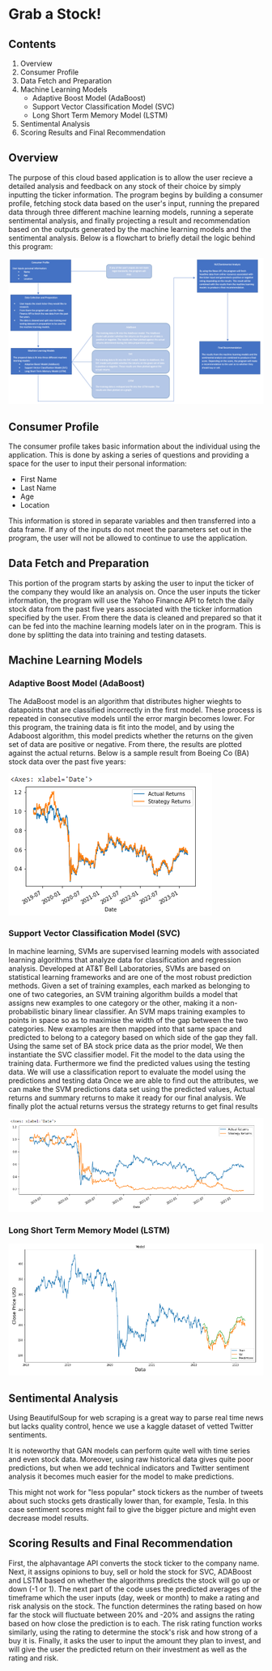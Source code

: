 # Grab a Stock!

## Contents
1. Overview
2. Consumer Profile
3. Data Fetch and Preparation
4. Machine Learning Models
    * Adaptive Boost Model (AdaBoost)
    * Support Vector Classification Model (SVC)
    * Long Short Term Memory Model (LSTM)
5. Sentimental Analysis
6. Scoring Results and Final Recommendation

## Overview
The purpose of this cloud based application is to allow the user recieve a detailed analysis and feedback on any stock of their choice by simply inputting the ticker information. The program begins by building a consumer profile, fetching stock data based on the user's input, running the prepared data through three different machine learning models, running a seperate sentimental analysis, and finally projecting a result and recommendation based on the outputs generated by the machine learning models and the sentimental analysis. Below is a flowchart to briefly detail the logic behind this program:

![Flowchart Overview](flowchart_overview.PNG)

## Consumer Profile
The consumer profile takes basic information about the individual using the application. This is done by asking a series of questions and providing a space for the user to input their personal information:

* First Name
* Last Name
* Age
* Location

This information is stored in separate variables and then transferred into a data frame. If any of the inputs do not meet the parameters set out in the program, the user will not be allowed to continue to use the application.

## Data Fetch and Preparation
This portion of the program starts by asking the user to input the ticker of the company they would like an analysis on. Once the user inputs the ticker information, the program will use the Yahoo Finance API to fetch the daily stock data from the past five years associated with the ticker information specified by the user. From there the data is cleaned and prepared so that it can be fed into the machine learning models later on in the program. This is done by splitting the data into training and testing datasets.

## Machine Learning Models

### Adaptive Boost Model (AdaBoost)
The AdaBoost model is an algorithm that distributes higher wieghts to datapoints that are classified incorrectly in the first model. These process is repeated in consecutive models until the error margin becomes lower. For this program, the training data is fit into the model, and by using the Adaboost algorithm, this model predicts whether the returns on the given set of data are positive or negative. From there, the results are plotted against the actual returns. Below is a sample result from Boeing Co (BA) stock data over the past five years:

![Actual vs. Strategy - AdaBoost Sample Result](adaboost_actualvsstrategy.PNG)

### Support Vector Classification Model (SVC)
In machine learning, SVMs are supervised learning models with associated learning algorithms that analyze data for classification and regression analysis. Developed at AT&T Bell Laboratories, SVMs are based on statistical learning frameworks and are one of the most robust prediction methods. Given a set of training examples, each marked as belonging to one of two categories, an SVM training algorithm builds a model that assigns new examples to one category or the other, making it a non-probabilistic binary linear classifier. An SVM maps training examples to points in space so as to maximise the width of the gap between the two categories. New examples are then mapped into that same space and predicted to belong to a category based on which side of the gap they fall.
Using the same set of BA stock price data as the prior model, We then instantiate the SVC classifier model. Fit the model to the data using the training data. Furthermore we find the predicted values using the testing data. We will use a classification report to evaluate the model using the predictions and testing data
Once we are able to find out the attributes, we can make the SVM predictions data set using the predicted values, Actual returns and summary returns to make it ready for our final analysis. We finally plot the actual returns versus the strategy returns to get final results

![Actual vs. Strategy - SVC Sample Result](svc_actualvsstrategy.PNG)

### Long Short Term Memory Model (LSTM)

![LSTM Model - Sample Result](lstm_model.PNG)

## Sentimental Analysis

Using BeautifulSoup for web scraping is a great way to parse real time news but lacks quality control, hence we use a kaggle dataset of vetted Twitter sentiments.

It is noteworthy that GAN models can perform quite well with time series and even stock data. Moreover, using raw historical data gives quite poor predictions, but when we add technical indicators and Twitter sentiment analysis it becomes much easier for the model to make predictions.

This might not work for "less popular" stock tickers as the number of tweets about such stocks gets drastically lower than, for example, Tesla. In this case sentiment scores might fail to give the bigger picture and might even decrease model results.

## Scoring Results and Final Recommendation
First, the alphavantage API converts the stock ticker to the company name. Next, it assigns opinions to buy, sell or hold the stock for SVC, ADABoost and LSTM based on whether the algorithms predicts the stock will go up or down (-1 or 1). The next part of the code uses the predicted averages of the timeframe which the user inputs (day, week or month) to make a rating and risk analysis on the stock. The function determines the rating based on how far the stock will fluctuate between 20% and -20% and assigns the rating based on how close the prediction is to each. The risk rating function works similarly, using the rating to determine the stock's risk and how strong of a buy it is. Finally, it asks the user to input the amount they plan to invest, and will give the user the predicted return on their investment as well as the rating and risk.
